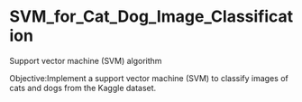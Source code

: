 # SVM_for_Cat_Dog_Image_Classification

Support vector machine (SVM) algorithm

Objective:Implement a support vector machine (SVM) to classify images of cats and dogs from the Kaggle dataset.

